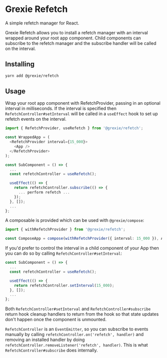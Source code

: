 # Grexie Refetch

A simple refetch manager for React.

Grexie Refetch allows you to install a refetch manager with an interval wrapped around your root app component. Child components can subscribe to the refetch manager and the subscribe handler will be called on the interval.

## Installing

```bash
yarn add @grexie/refetch
```

## Usage

Wrap your root app component with RefetchProvider, passing in an optional interval in milliseconds. If the interval is specified then `RefetchController#setInterval` will be called in a `useEffect` hook to set up refetch events on the interval.

```typescript
import { RefetchProvider, useRefetch } from '@grexie/refetch';

const WrappedApp = (
  <RefetchProvider interval={15_000}>
    <App />
  </RefetchProvider>
);

const SubComponent = () => {
  ...
  const refetchController = useRefetch();

  useEffect(() => {
    return refetchController.subscribe(() => {
      ... perform refetch ...
    });
  }, []);
  ...
};
```

A composable is provided which can be used with `@grexie/compose`:

```typescript
import { withRefetchProvider } from '@grexie/refetch';

const ComposeApp = compose(withRefetchProvider({ interval: 15_000 }), App);
```

If you'd prefer to control the interval in a child component of your App then you can do so by calling `RefetchController#setInterval`:

```typescript
const SubComponent = () => {
  ...
  const refetchController = useRefetch();

  useEffect(() => {
    return refetchController.setInterval(15_000);
  }, []);
  ...
};
```

Both `RefetchController#setInterval` and `RefetchController#subscribe` return hook cleanup handlers to return from the hook so that state updates don't happen once the component is unmounted.

`RefetchController` is an `EventEmitter`, so you can subscribe to events manually by calling `refetchController.on('refetch', handler)` and removing an installed handler by doing `refetchController.removeListener('refetch', handler)`. This is what `RefetchController#subscribe` does internally.
